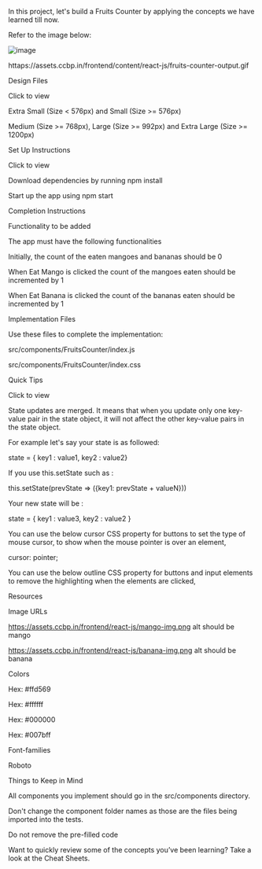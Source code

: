 In this project, let's build a Fruits Counter by applying the concepts we have learned till now.

Refer to the image below:

![image](https://github.com/bukka5sandhya/ReactJs-Fruits-Counter/assets/133884532/a79e3d69-9445-428b-b130-7833d8c4bcad)

httaps://assets.ccbp.in/frontend/content/react-js/fruits-counter-output.gif

Design Files

Click to view

Extra Small (Size < 576px) and Small (Size >= 576px)

Medium (Size >= 768px), Large (Size >= 992px) and Extra Large (Size >= 1200px)

Set Up Instructions

Click to view

Download dependencies by running npm install

Start up the app using npm start

Completion Instructions

Functionality to be added

The app must have the following functionalities

Initially, the count of the eaten mangoes and bananas should be 0

When Eat Mango is clicked the count of the mangoes eaten should be incremented by 1

When Eat Banana is clicked the count of the bananas eaten should be incremented by 1

Implementation Files

Use these files to complete the implementation:

src/components/FruitsCounter/index.js

src/components/FruitsCounter/index.css

Quick Tips

Click to view

State updates are merged. It means that when you update only one key-value pair in the state object, it will not affect the other key-value pairs in the state object.

For example let's say your state is as followed:

state = { key1 : value1, key2 : value2}

If you use this.setState such as :

this.setState(prevState => ({key1: prevState + valueN}))

Your new state will be :

state = { key1 : value3, key2 : value2 }

You can use the below cursor CSS property for buttons to set the type of mouse cursor, to show when the mouse pointer is over an element,

cursor: pointer;

You can use the below outline CSS property for buttons and input elements to remove the highlighting when the elements are clicked,

Resources

Image URLs

https://assets.ccbp.in/frontend/react-js/mango-img.png alt should be mango

https://assets.ccbp.in/frontend/react-js/banana-img.png alt should be banana

Colors

Hex: #ffd569

Hex: #ffffff

Hex: #000000

Hex: #007bff

Font-families

Roboto

Things to Keep in Mind

All components you implement should go in the src/components directory.

Don't change the component folder names as those are the files being imported into the tests.

Do not remove the pre-filled code

Want to quickly review some of the concepts you’ve been learning? Take a look at the Cheat Sheets.
